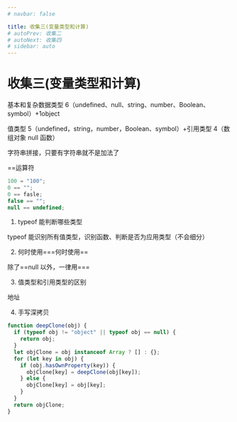 ```yaml
---
# navbar: false

title: 收集三(变量类型和计算)
# autoPrev: 收集二
# autoNext: 收集四
# sidebar: auto
---
```


# 收集三(变量类型和计算)

基本和复杂数据类型 6（undefined、null、string、number、Boolean、symbol）+1object

值类型 5（undefined，string，number，Boolean、symbol）+引用类型 4（数组对象 null 函数）

字符串拼接，只要有字符串就不是加法了

==运算符

```js
100 = "100";
0 == "";
0 == fasle;
false == "";
null == undefined;
```

1. typeof 能判断哪些类型

typeof 能识别所有值类型，识别函数、判断是否为应用类型（不会细分）

2. 何时使用===何时使用==

除了==null 以外，一律用===

3. 值类型和引用类型的区别

地址

4. 手写深拷贝

```js
function deepClone(obj) {
  if (typeof obj != "object" || typeof obj == null) {
    return obj;
  }
  let objClone = obj instanceof Array ? [] : {};
  for (let key in obj) {
    if (obj.hasOwnProperty(key)) {
      objClone[key] = deepClone(obj[key]);
    } else {
      objClone[key] = obj[key];
    }
  }
  return objClone;
}
```
